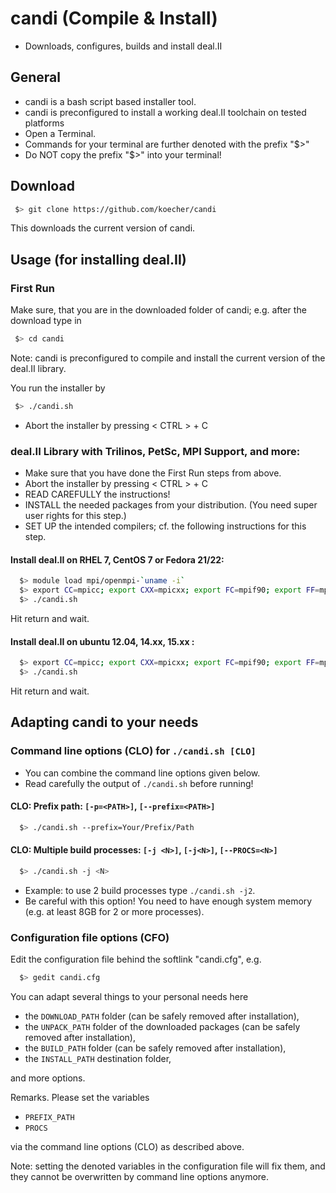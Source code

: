 candi (Compile &amp; Install)
=====

* Downloads, configures, builds and install deal.II

General
----

* candi is a bash script based installer tool.
* candi is preconfigured to install a working deal.II toolchain on tested platforms
* Open a Terminal.
* Commands for your terminal are further denoted with the prefix "$>"
* Do NOT copy the prefix "$>" into your terminal!

Download
----

```bash
 $> git clone https://github.com/koecher/candi
```
This downloads the current version of candi.

Usage (for installing deal.II)
----

### First Run
Make sure, that you are in the downloaded folder of candi; e.g. after the download type in
```bash
 $> cd candi
```
Note: candi is preconfigured to compile and install the current version of the deal.II library.

You run the installer by
```bash
 $> ./candi.sh
```
* Abort the installer by pressing < CTRL > + C

### deal.II Library with Trilinos, PetSc, MPI Support, and more:
* Make sure that you have done the First Run steps from above.
* Abort the installer by pressing < CTRL > + C
* READ CAREFULLY the instructions!
* INSTALL the needed packages from your distribution. (You need super user rights for this step.)
* SET UP the intended compilers; cf. the following instructions for this step.

#### Install deal.II on RHEL 7, CentOS 7 or Fedora 21/22:
```bash
  $> module load mpi/openmpi-`uname -i`
  $> export CC=mpicc; export CXX=mpicxx; export FC=mpif90; export FF=mpif77
  $> ./candi.sh
```
Hit return and wait.

#### Install deal.II on ubuntu 12.04, 14.xx, 15.xx :
```bash
  $> export CC=mpicc; export CXX=mpicxx; export FC=mpif90; export FF=mpif77
  $> ./candi.sh
```
Hit return and wait.

Adapting candi to your needs
----

### Command line options (CLO) for `./candi.sh [CLO]`

* You can combine the command line options given below.
* Read carefully the output of `./candi.sh` before running!

#### CLO: Prefix path: `[-p=<PATH>]`, `[--prefix=<PATH>]`
```bash
  $> ./candi.sh --prefix=Your/Prefix/Path
```

#### CLO: Multiple build processes: `[-j <N>]`, `[-j<N>]`, `[--PROCS=<N>]`
```bash
  $> ./candi.sh -j <N>
```

* Example: to use 2 build processes type `./candi.sh -j2`.
* Be careful with this option! You need to have enough system memory (e.g. at least 8GB for 2 or more processes).

### Configuration file options (CFO)

Edit the configuration file behind the softlink "candi.cfg", e.g.
```bash
  $> gedit candi.cfg
```

You can adapt several things to your personal needs here
* the `DOWNLOAD_PATH` folder (can be safely removed after installation),
* the `UNPACK_PATH` folder of the downloaded packages (can be safely removed after installation),
* the `BUILD_PATH` folder (can be safely removed after installation),
* the `INSTALL_PATH` destination folder,

and more options.

Remarks. Please set the variables
* `PREFIX_PATH`
* `PROCS`

via the command line options (CLO) as described above.

Note: setting the denoted variables in the configuration file will fix them,
and they cannot be overwritten by command line options anymore.
